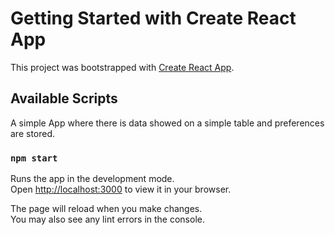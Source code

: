 # Getting Started with Create React App

This project was bootstrapped with [Create React App](https://github.com/facebook/create-react-app).

## Available Scripts

A simple App where there is data showed on a simple table and preferences are stored.
### `npm start`

Runs the app in the development mode.\
Open [http://localhost:3000](http://localhost:3000) to view it in your browser.

The page will reload when you make changes.\
You may also see any lint errors in the console.

